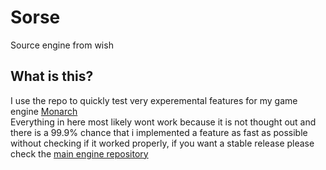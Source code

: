 # Sorse
 Source engine from wish
 
## What is this?
I use the repo to quickly test very experemental features for my game engine [Monarch](https://github.com/Assassinsorrow/Monarch) \
Everything in here most likely wont work because it is not thought out and there is a 99.9% chance that i implemented a feature as fast as possible without checking if it worked properly, if you want a stable release please check the [main engine repository](https://github.com/Assassinsorrow/Monarch)
